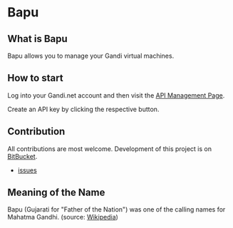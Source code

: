 # Bapu

## What is Bapu
Bapu allows you to manage your Gandi virtual machines.

## How to start
Log into your Gandi.net account and then visit the
[API Management Page](https://www.gandi.net/admin/api_key).

Create an API key by clicking the respective button.

## Contribution
All contributions are most welcome. Development of this project is on
[BitBucket](https://bitbucket.org/carlostrub/bapu/).

* [issues](https://bitbucket.org/carlostrub/bapu/issues)

## Meaning of the Name
Bapu (Gujarati for "Father of the Nation") was one of the calling names for
Mahatma Gandhi. (source:
[Wikipedia](https://en.wikipedia.org/wiki/Mahatma_Gandhi))